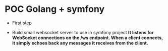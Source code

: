 # POC Golang + symfony

*  First step
- Build small websocket server to use in symfony project
**It listens for WebSocket connections on the /ws endpoint. When a client connects, it simply echoes back any messages it receives from the client.**